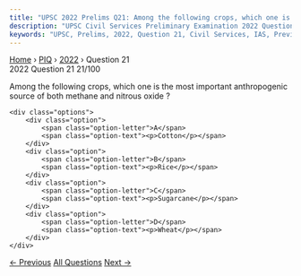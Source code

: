 ```yaml
---
title: "UPSC 2022 Prelims Q21: Among the following crops, which one is the most important a..."
description: "UPSC Civil Services Preliminary Examination 2022 Question 21 with options and answer"
keywords: "UPSC, Prelims, 2022, Question 21, Civil Services, IAS, Previous Year Questions"
---
```


<nav class="breadcrumb">
    <a href="../../">Home</a>
    <span>›</span>
    <a href="../">PIQ</a>
    <span>›</span>
    <a href="./">2022</a>
    <span>›</span>
    <span>Question 21</span>
</nav>

<div class="question-header">
    <div class="question-meta">
        <span class="year-badge">2022</span>
        <span class="question-number">Question 21</span>
        <span class="progress">21/100</span>
    </div>
    <div class="progress-bar">
        <div class="progress-fill" style="width: 21.0%"></div>
    </div>
</div>

<div class="question-content">
    <div class="question-text">
        <p>Among the following crops, which one is the most important anthropogenic<br />
source of both methane and nitrous oxide ?</p>
    </div>
    
    <div class="options">
        <div class="option">
            <span class="option-letter">A</span>
            <span class="option-text"><p>Cotton</p></span>
        </div>
        <div class="option">
            <span class="option-letter">B</span>
            <span class="option-text"><p>Rice</p></span>
        </div>
        <div class="option">
            <span class="option-letter">C</span>
            <span class="option-text"><p>Sugarcane</p></span>
        </div>
        <div class="option">
            <span class="option-letter">D</span>
            <span class="option-text"><p>Wheat</p></span>
        </div>
    </div>
</div>

<div class="question-nav">
    <a href="../q020-with-reference-to-deputy-speaker-of-lok-sabha-cons/" class="nav-btn prev">← Previous</a>
    <a href="../" class="nav-btn center">All Questions</a>
    <a href="../q022-system-of-rice-intensification-of-cultivation-in-w/" class="nav-btn next">Next →</a>
</div>
